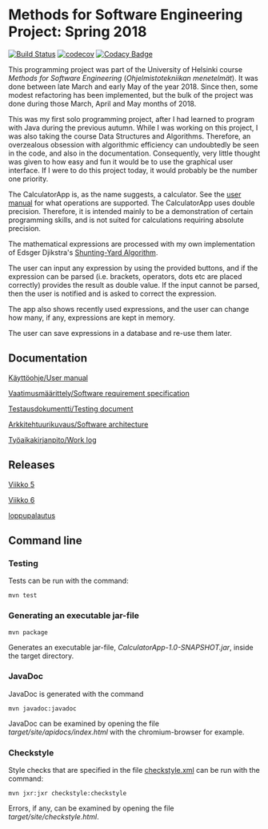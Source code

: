 # Methods for Software Engineering Project: Spring 2018

[![Build Status](https://travis-ci.com/Jsos17/CalculatorApp.svg?branch=master)](https://travis-ci.com/Jsos17/CalculatorApp)   [![codecov](https://codecov.io/gh/Jsos17/CalculatorApp/branch/master/graph/badge.svg)](https://codecov.io/gh/Jsos17/CalculatorApp) [![Codacy Badge](https://api.codacy.com/project/badge/Grade/0f0b3e2add074934912c4ec280ce04de)](https://www.codacy.com/app/Jsos17/CalculatorApp?utm_source=github.com&amp;utm_medium=referral&amp;utm_content=Jsos17/CalculatorApp&amp;utm_campaign=Badge_Grade)

This programming project was part of the University of Helsinki course *Methods for Software Engineering* (*Ohjelmistotekniikan menetelmät*). It was done between late March and early May of the year 2018. Since then, some modest refactoring has been implemented, but the bulk of the project was done during those March, April and May months of 2018. 

This was my first solo programming project, after I had learned to program with Java during the previous autumn. While I was working on this project, I was also taking the course Data Structures and Algorithms. Therefore, an overzealous obsession with algorithmic efficiency can undoubtedly be seen in the code, and also in the documentation. Consequently, very little thought was given to how easy and fun it would be to use the graphical user interface. If I were to do this project today, it would probably be the number one priority.

The CalculatorApp is, as the name suggests, a calculator. See the [user manual](https://github.com/Jsos17/CalculatorApp/blob/master/dokumentointi/kayttoohje.md) for what operations are supported. The CalculatorApp uses double precision. Therefore, it is intended mainly to be a demonstration of certain programming skills, and is not suited for calculations requiring absolute precision.

The mathematical expressions are processed with my own implementation of Edsger Djikstra's [Shunting-Yard Algorithm](https://en.wikipedia.org/wiki/Shunting-yard_algorithm).

The user can input any expression by using the provided buttons, and if the expression can be parsed (i.e. brackets, operators, dots etc are placed correctly) provides the result as double value. If the input cannot be parsed, then the user is notified and is asked to correct the expression.

The app also shows recently used expressions, and the user can change how many, if any, expressions are kept in memory. 

The user can save expressions in a database and re-use them later.

## Documentation

[Käyttöohje/User manual](https://github.com/Jsos17/CalculatorApp/blob/master/dokumentointi/kayttoohje.md)

[Vaatimusmäärittely/Software requirement specification](https://github.com/Jsos17/CalculatorApp/blob/master/dokumentointi/vaatimusmaarittely.md)

[Testausdokumentti/Testing document](https://github.com/Jsos17/CalculatorApp/blob/master/dokumentointi/testaus.md)

[Arkkitehtuurikuvaus/Software architecture](https://github.com/Jsos17/CalculatorApp/blob/master/dokumentointi/arkkitehtuuri.md)

[Työaikakirjanpito/Work log](https://github.com/Jsos17/CalculatorApp/blob/master/dokumentointi/tyoaikakirjanpito.md)


## Releases

[Viikko 5](https://github.com/Jsos17/CalculatorApp/releases/tag/viikko5)

[Viikko 6](https://github.com/Jsos17/CalculatorApp/releases/tag/v2.0)

[loppupalautus](https://github.com/Jsos17/CalculatorApp/releases/tag/v3.1)

## Command line

### Testing

Tests can be run with the command:

    mvn test

### Generating an executable jar-file

    mvn package

Generates an executable jar-file, *CalculatorApp-1.0-SNAPSHOT.jar*, inside the target directory. 

### JavaDoc

JavaDoc is generated with the command

    mvn javadoc:javadoc

JavaDoc can be examined by opening the file *target/site/apidocs/index.html* with the chromium-browser for example. 

### Checkstyle

Style checks that are specified in the file [checkstyle.xml](https://github.com/Jsos17/CalculatorApp/blob/master/CalculatorApp/checkstyle.xml) can be run with the command:

    mvn jxr:jxr checkstyle:checkstyle

Errors, if any, can be examined by opening the file *target/site/checkstyle.html*.
